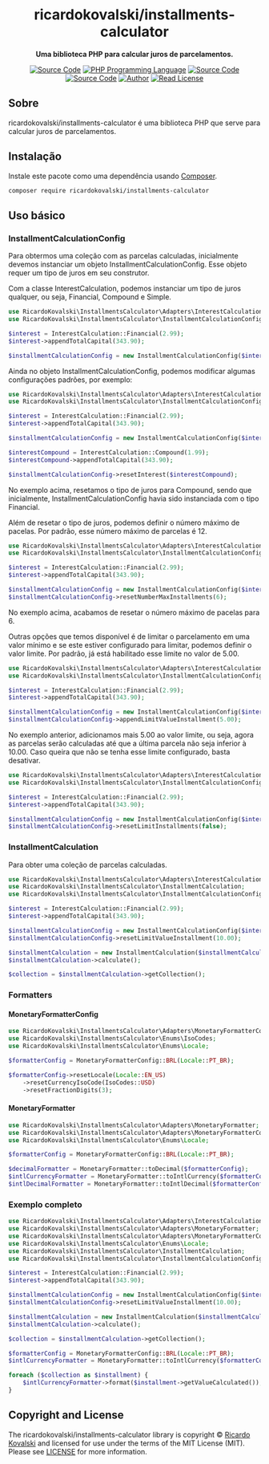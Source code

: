 <h1 align="center">ricardokovalski/installments-calculator</h1>

<p align="center">
    <strong>Uma biblioteca PHP para calcular juros de parcelamentos.</strong>
</p>

<p align="center">
    <a href="https://github.com/ricardokovalski/installments-calculator"><img src="http://img.shields.io/badge/source-ricardokovalski/interest--calculation-blue.svg" alt="Source Code"></a>
    <a href="https://php.net"><img src="https://img.shields.io/badge/php-%3E=5.6-777bb3.svg" alt="PHP Programming Language"></a>
    <a href="https://github.com/ricardokovalski/installments-calculator/releases"><img src="https://img.shields.io/github/release/ricardokovalski/installments-calculator.svg" alt="Source Code"></a>
    <a href="https://packagist.org/packages/ricardokovalski/installments-calculator"><img src="https://poser.pugx.org/ricardokovalski/installments-calculator/v/stable" alt="Source Code"></a>
    <a href="https://github.com/ricardokovalski"><img src="http://img.shields.io/badge/author-@ricardokovalski-blue.svg" alt="Author"></a>
    <a href="https://github.com/ricardokovalski/installments-calculator/blob/main/LICENSE"><img src="https://img.shields.io/badge/license-MIT-brightgreen.svg" alt="Read License"></a>
</p>

<h2>Sobre</h2>

ricardokovalski/installments-calculator é uma biblioteca PHP que serve para calcular juros de parcelamentos.

<h2>Instalação</h2>

Instale este pacote como uma dependência usando [Composer](https://getcomposer.org).

```bash
composer require ricardokovalski/installments-calculator
```

<h2>Uso básico</h2>

<h3>InstallmentCalculationConfig</h3>

Para obtermos uma coleção com as parcelas calculadas, inicialmente devemos
instanciar um objeto InstallmentCalculationConfig. Esse objeto requer um tipo
de juros em seu construtor.

Com a classe InterestCalculation, podemos instanciar um tipo de juros qualquer,
ou seja, Financial, Compound e Simple.

```php
use RicardoKovalski\InstallmentsCalculator\Adapters\InterestCalculation;
use RicardoKovalski\InstallmentsCalculator\InstallmentCalculationConfig;

$interest = InterestCalculation::Financial(2.99);
$interest->appendTotalCapital(343.90);

$installmentCalculationConfig = new InstallmentCalculationConfig($interest);
```

Ainda no objeto InstallmentCalculationConfig, podemos modificar algumas configurações
padrões, por exemplo:

```php
use RicardoKovalski\InstallmentsCalculator\Adapters\InterestCalculation;
use RicardoKovalski\InstallmentsCalculator\InstallmentCalculationConfig;

$interest = InterestCalculation::Financial(2.99);
$interest->appendTotalCapital(343.90);

$installmentCalculationConfig = new InstallmentCalculationConfig($interest);

$interestCompound = InterestCalculation::Compound(1.99);
$interestCompound->appendTotalCapital(343.90);

$installmentCalculationConfig->resetInterest($interestCompound);
```

No exemplo acima, resetamos o tipo de juros para Compound, sendo que inicialmente,
InstallmentCalculationConfig havia sido instanciada com o tipo Financial.

Além de resetar o tipo de juros, podemos definir o número máximo de pacelas. Por
padrão, esse número máximo de parcelas é 12.

```php
use RicardoKovalski\InstallmentsCalculator\Adapters\InterestCalculation;
use RicardoKovalski\InstallmentsCalculator\InstallmentCalculationConfig;

$interest = InterestCalculation::Financial(2.99);
$interest->appendTotalCapital(343.90);

$installmentCalculationConfig = new InstallmentCalculationConfig($interest);
$installmentCalculationConfig->resetNumberMaxInstallments(6);
```

No exemplo acima, acabamos de resetar o número máximo de pacelas para 6.

Outras opções que temos disponível é de limitar o parcelamento em uma 
valor mínimo e se este estiver configurado para limitar, podemos definir o 
valor limite.
Por padrão, já está habilitado esse limite no valor de 5.00.

```php
use RicardoKovalski\InstallmentsCalculator\Adapters\InterestCalculation;
use RicardoKovalski\InstallmentsCalculator\InstallmentCalculationConfig;

$interest = InterestCalculation::Financial(2.99);
$interest->appendTotalCapital(343.90);

$installmentCalculationConfig = new InstallmentCalculationConfig($interest);
$installmentCalculationConfig->appendLimitValueInstallment(5.00);
```

No exemplo anterior, adicionamos mais 5.00 ao valor limite, ou seja, agora as parcelas
serão calculadas até que a última parcela não seja inferior à 10.00.
Caso queira que não se tenha esse limite configurado, basta desativar.

```php
use RicardoKovalski\InstallmentsCalculator\Adapters\InterestCalculation;
use RicardoKovalski\InstallmentsCalculator\InstallmentCalculationConfig;

$interest = InterestCalculation::Financial(2.99);
$interest->appendTotalCapital(343.90);

$installmentCalculationConfig = new InstallmentCalculationConfig($interest);
$installmentCalculationConfig->resetLimitInstallments(false);
```

<h3>InstallmentCalculation</h3>

Para obter uma coleção de parcelas calculadas.

```php
use RicardoKovalski\InstallmentsCalculator\Adapters\InterestCalculation;
use RicardoKovalski\InstallmentsCalculator\InstallmentCalculation;
use RicardoKovalski\InstallmentsCalculator\InstallmentCalculationConfig;

$interest = InterestCalculation::Financial(2.99);
$interest->appendTotalCapital(343.90);

$installmentCalculationConfig = new InstallmentCalculationConfig($interest);
$installmentCalculationConfig->resetLimitValueInstallment(10.00);

$installmentCalculation = new InstallmentCalculation($installmentCalculationConfig);
$installmentCalculation->calculate();

$collection = $installmentCalculation->getCollection();
```

<h3>Formatters</h3>

<h4>MonetaryFormatterConfig</h4>

```php
use RicardoKovalski\InstallmentsCalculator\Adapters\MonetaryFormatterConfig;
use RicardoKovalski\InstallmentsCalculator\Enums\IsoCodes; 
use RicardoKovalski\InstallmentsCalculator\Enums\Locale;

$formatterConfig = MonetaryFormatterConfig::BRL(Locale::PT_BR);

$formatterConfig->resetLocale(Locale::EN_US)
    ->resetCurrencyIsoCode(IsoCodes::USD)
    ->resetFractionDigits(3);
```

<h4>MonetaryFormatter</h4>

```php
use RicardoKovalski\InstallmentsCalculator\Adapters\MonetaryFormatter;
use RicardoKovalski\InstallmentsCalculator\Adapters\MonetaryFormatterConfig;
use RicardoKovalski\InstallmentsCalculator\Enums\Locale;

$formatterConfig = MonetaryFormatterConfig::BRL(Locale::PT_BR);

$decimalFormatter = MonetaryFormatter::toDecimal($formatterConfig);
$intlCurrencyFormatter = MonetaryFormatter::toIntlCurrency($formatterConfig);
$intlDecimalFormatter = MonetaryFormatter::toIntlDecimal($formatterConfig);
```

<h3>Exemplo completo</h3>

```php
use RicardoKovalski\InstallmentsCalculator\Adapters\InterestCalculation;
use RicardoKovalski\InstallmentsCalculator\Adapters\MonetaryFormatter;
use RicardoKovalski\InstallmentsCalculator\Adapters\MonetaryFormatterConfig;
use RicardoKovalski\InstallmentsCalculator\Enums\Locale;
use RicardoKovalski\InstallmentsCalculator\InstallmentCalculation;
use RicardoKovalski\InstallmentsCalculator\InstallmentCalculationConfig;

$interest = InterestCalculation::Financial(2.99);
$interest->appendTotalCapital(343.90);

$installmentCalculationConfig = new InstallmentCalculationConfig($interest);
$installmentCalculationConfig->resetLimitValueInstallment(10.00);

$installmentCalculation = new InstallmentCalculation($installmentCalculationConfig);
$installmentCalculation->calculate();

$collection = $installmentCalculation->getCollection();

$formatterConfig = MonetaryFormatterConfig::BRL(Locale::PT_BR);
$intlCurrencyFormatter = MonetaryFormatter::toIntlCurrency($formatterConfig);

foreach ($collection as $installment) {
    $intlCurrencyFormatter->format($installment->getValueCalculated());
}
```

<h2>Copyright and License</h2>

The ricardokovalski/installments-calculator library is copyright © [Ricardo Kovalski](https://github.com/ricardokovalski)
and licensed for use under the terms of the
MIT License (MIT). Please see [LICENSE](LICENSE) for more information.
